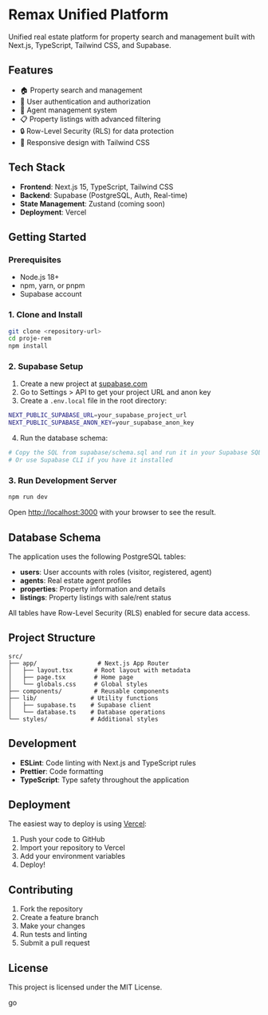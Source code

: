 # Remax Unified Platform

Unified real estate platform for property search and management built with Next.js, TypeScript, Tailwind CSS, and Supabase.

## Features

- 🏠 Property search and management
- 👥 User authentication and authorization
- 🏢 Agent management system
- 📋 Property listings with advanced filtering
- 🔒 Row-Level Security (RLS) for data protection
- 📱 Responsive design with Tailwind CSS

## Tech Stack

- **Frontend**: Next.js 15, TypeScript, Tailwind CSS
- **Backend**: Supabase (PostgreSQL, Auth, Real-time)
- **State Management**: Zustand (coming soon)
- **Deployment**: Vercel

## Getting Started

### Prerequisites

- Node.js 18+
- npm, yarn, or pnpm
- Supabase account

### 1. Clone and Install

```bash
git clone <repository-url>
cd proje-rem
npm install
```

### 2. Supabase Setup

1. Create a new project at [supabase.com](https://supabase.com)
2. Go to Settings > API to get your project URL and anon key
3. Create a `.env.local` file in the root directory:

```bash
NEXT_PUBLIC_SUPABASE_URL=your_supabase_project_url
NEXT_PUBLIC_SUPABASE_ANON_KEY=your_supabase_anon_key
```

4. Run the database schema:

```bash
# Copy the SQL from supabase/schema.sql and run it in your Supabase SQL editor
# Or use Supabase CLI if you have it installed
```

### 3. Run Development Server

```bash
npm run dev
```

Open [http://localhost:3000](http://localhost:3000) with your browser to see the result.

## Database Schema

The application uses the following PostgreSQL tables:

- **users**: User accounts with roles (visitor, registered, agent)
- **agents**: Real estate agent profiles
- **properties**: Property information and details
- **listings**: Property listings with sale/rent status

All tables have Row-Level Security (RLS) enabled for secure data access.

## Project Structure

```
src/
├── app/                 # Next.js App Router
│   ├── layout.tsx      # Root layout with metadata
│   ├── page.tsx        # Home page
│   └── globals.css     # Global styles
├── components/         # Reusable components
├── lib/               # Utility functions
│   ├── supabase.ts    # Supabase client
│   └── database.ts    # Database operations
└── styles/            # Additional styles
```

## Development

- **ESLint**: Code linting with Next.js and TypeScript rules
- **Prettier**: Code formatting
- **TypeScript**: Type safety throughout the application

## Deployment

The easiest way to deploy is using [Vercel](https://vercel.com):

1. Push your code to GitHub
2. Import your repository to Vercel
3. Add your environment variables
4. Deploy!

## Contributing

1. Fork the repository
2. Create a feature branch
3. Make your changes
4. Run tests and linting
5. Submit a pull request

## License

This project is licensed under the MIT License.

go